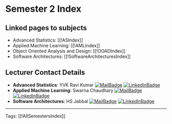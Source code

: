 # Semester 2 Index

## Linked pages to subjects
- Advanced Statistics: [[!ASIndex]]
- Applied Machine Learning: [[!AMLIndex]]
- Object Oriented Analysis and Design: [[!OOADIndex]]
- Software Architectures: [[!SoftwareArchitecturesIndex]]

## Lecturer Contact Details

-  **Advanced Statistics**: YVK Ravi Kumar 
	[![MailBadge](https://img.shields.io/badge/-yvk.ravikumar@pilani.bits--pilani.ac.in-EA4335?style=for-the-badge&logo=gmail&logoColor=white)](mailto:yvk.ravikumar@pilani.bits-pilani.ac.in) [![LinkedInBadge](https://img.shields.io/badge/-YVK_Ravikumar-0e76a8?style=for-the-badge&logo=linkedin&logoColor=white)](https://www.linkedin.com/in/yvk-ravikumar-7ab1445a/)
- **Applied Machine Learning**: Swarna Chaudhary 
   [![MailBadge](https://img.shields.io/badge/-swarna.chaudhary@pilani.bits--pilani.ac.in-EA4335?style=for-the-badge&logo=gmail&logoColor=white)](mailto:swarna.chaudhary@pilani.bits-pilani.ac.in) [![LinkedInBadge](https://img.shields.io/badge/-Swarna_Chaudhary-0e76a8?style=for-the-badge&logo=linkedin&logoColor=white)](https://www.linkedin.com/in/swarna-chaudhary-2482a733/)
-  **Software Architectures**: HS Jabbal 
	[![MailBadge](https://img.shields.io/badge/-hsjabbal@pilani.bits--pilani.ac.in-EA4335?style=for-the-badge&logo=gmail&logoColor=white)](mailto:hsjabbal@pilani.bits-pilani.ac.in) [![LinkedInBadge](https://img.shields.io/badge/-HS_Jabbal-0e76a8?style=for-the-badge&logo=linkedin&logoColor=white)](https://www.linkedin.com/in/harvinder-singh-jabbal-6054853)	

---
Tags: [[!AllSemestersIndex]]